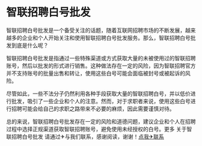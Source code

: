 # 智联招聘白号批发

智联招聘白号批发是一个备受关注的话题，随着互联网招聘市场的不断发展，越来越多的企业和个人开始关注和使用智联招聘白号批发服务。那么，智联招聘白号批发到底是什么呢？

智联招聘白号批发是指通过一些特殊渠道或方式获取大量的未被使用过的智联招聘账号，然后以批发的形式进行销售。这种做法存在一定的风险，因为智联招聘官方并不支持账号的批量出售和转让，使用这些白号可能会面临被封号或被起诉的风险。

尽管如此，一些不法分子仍然利用各种手段获取大量的智联招聘白号，并以低价进行批发，吸引了一些企业和个人的注意。然而，对于求职者来说，使用这些白号进行招聘可能会给自己的求职之路带来不必要的麻烦，因此需要谨慎对待。

总的来说，智联招聘白号批发存在一定的风险和道德问题，建议企业和个人在招聘过程中选择正规渠道获取智联招聘账号，避免使用未经授权的白号。更多 关于智联招聘白号批发 请通过✈与我们联系，感谢阅读，谢谢！[点我✈联系](https://b.k02.cc)